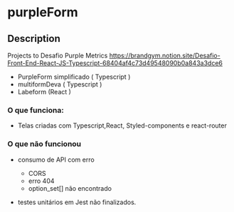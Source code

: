 # purpleForm

## Description
Projects to Desafio Purple Metrics https://brandgym.notion.site/Desafio-Front-End-React-JS-Typescript-68404af4c73d49548090b0a843a3dce6

- PurpleForm simplificado  ( Typescript )
- multiformDeva ( Typescript )
- Labeform  (React ) 

### O que funciona:
- Telas criadas com Typescript,React, Styled-components e react-router 

### O que não funcionou

- consumo de API com erro 
    - CORS 
    - erro 404 
    - option_set[] não encontrado 

- testes unitários em Jest não finalizados.

